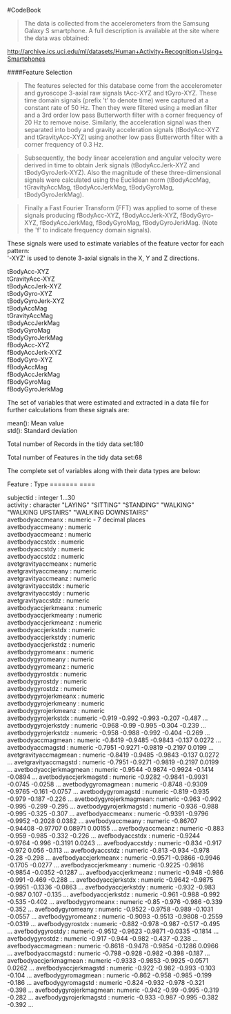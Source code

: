 

#CodeBook




>The data is collected from the accelerometers from the Samsung Galaxy S smartphone. A full description is available at the site where the data was obtained:

http://archive.ics.uci.edu/ml/datasets/Human+Activity+Recognition+Using+Smartphones

 
####Feature Selection 


>The features selected for this database come from the accelerometer and gyroscope 3-axial raw signals tAcc-XYZ and tGyro-XYZ. These time domain signals (prefix 't' to denote time) were captured at a constant rate of 50 Hz. Then they were filtered using a median filter and a 3rd order low pass Butterworth filter with a corner frequency of 20 Hz to remove noise. Similarly, the acceleration signal was then separated into body and gravity acceleration signals (tBodyAcc-XYZ and tGravityAcc-XYZ) using another low pass Butterworth filter with a corner frequency of 0.3 Hz. 

>Subsequently, the body linear acceleration and angular velocity were derived in time to obtain Jerk signals (tBodyAccJerk-XYZ and tBodyGyroJerk-XYZ). Also the magnitude of these three-dimensional signals were calculated using the Euclidean norm (tBodyAccMag, tGravityAccMag, tBodyAccJerkMag, tBodyGyroMag, tBodyGyroJerkMag). 

>Finally a Fast Fourier Transform (FFT) was applied to some of these signals producing fBodyAcc-XYZ, fBodyAccJerk-XYZ, fBodyGyro-XYZ, fBodyAccJerkMag, fBodyGyroMag, fBodyGyroJerkMag. (Note the 'f' to indicate frequency domain signals). 

These signals were used to estimate variables of the feature vector for each pattern:  
'-XYZ' is used to denote 3-axial signals in the X, Y and Z directions.

tBodyAcc-XYZ  
tGravityAcc-XYZ  
tBodyAccJerk-XYZ  
tBodyGyro-XYZ  
tBodyGyroJerk-XYZ  
tBodyAccMag  
tGravityAccMag  
tBodyAccJerkMag  
tBodyGyroMag  
tBodyGyroJerkMag  
fBodyAcc-XYZ  
fBodyAccJerk-XYZ  
fBodyGyro-XYZ  
fBodyAccMag  
fBodyAccJerkMag  
fBodyGyroMag  
fBodyGyroJerkMag  

The set of variables that were estimated and extracted in a data file for further calculations from these signals are: 

mean(): Mean value  
std(): Standard deviation  



Total number of Records in the tidy data set:180
	
  
Total number of Features in the tidy data set:68  

The complete set of variables along with their data types are below:

  Feature		 : Type
  =======		   ====	        
  
  subjectid              : integer  1...30  
  activity               : character  "LAYING" "SITTING" "STANDING" "WALKING" "WALKING UPSTAIRS" "WALKING DOWNSTAIRS"   
  avetbodyaccmeanx       : numeric - 7 decimal places    
  avetbodyaccmeany       : numeric   
  avetbodyaccmeanz       : numeric   
  avetbodyaccstdx        : numeric   
  avetbodyaccstdy        : numeric   
  avetbodyaccstdz        : numeric   
  avetgravityaccmeanx    : numeric   
  avetgravityaccmeany    : numeric   
  avetgravityaccmeanz    : numeric   
  avetgravityaccstdx     : numeric   
  avetgravityaccstdy     : numeric   
  avetgravityaccstdz     : numeric   
  avetbodyaccjerkmeanx   : numeric   
  avetbodyaccjerkmeany   : numeric   
  avetbodyaccjerkmeanz   : numeric  
  avetbodyaccjerkstdx    : numeric    
  avetbodyaccjerkstdy    : numeric  
  avetbodyaccjerkstdz    : numeric  
  avetbodygyromeanx      : numeric  
  avetbodygyromeany      : numeric  
  avetbodygyromeanz      : numeric  
  avetbodygyrostdx       : numeric  
  avetbodygyrostdy       : numeric  
  avetbodygyrostdz       : numeric  
  avetbodygyrojerkmeanx  : numeric  
  avetbodygyrojerkmeany  : numeric  
  avetbodygyrojerkmeanz  : numeric  
  avetbodygyrojerkstdx   : numeric  -0.919 -0.992 -0.993 -0.207 -0.487 ...
  avetbodygyrojerkstdy   : numeric  -0.968 -0.99 -0.995 -0.304 -0.239 ...
  avetbodygyrojerkstdz   : numeric  -0.958 -0.988 -0.992 -0.404 -0.269 ...
  avetbodyaccmagmean     : numeric  -0.8419 -0.9485 -0.9843 -0.137 0.0272 ...
  avetbodyaccmagstd      : numeric  -0.7951 -0.9271 -0.9819 -0.2197 0.0199 ...
  avetgravityaccmagmean  : numeric  -0.8419 -0.9485 -0.9843 -0.137 0.0272 ...
  avetgravityaccmagstd   : numeric  -0.7951 -0.9271 -0.9819 -0.2197 0.0199 ...
  avetbodyaccjerkmagmean : numeric  -0.9544 -0.9874 -0.9924 -0.1414 -0.0894 ...
  avetbodyaccjerkmagstd  : numeric  -0.9282 -0.9841 -0.9931 -0.0745 -0.0258 ...
  avetbodygyromagmean    : numeric  -0.8748 -0.9309 -0.9765 -0.161 -0.0757 ...
  avetbodygyromagstd     : numeric  -0.819 -0.935 -0.979 -0.187 -0.226 ...
  avetbodygyrojerkmagmean: numeric  -0.963 -0.992 -0.995 -0.299 -0.295 ...
  avetbodygyrojerkmagstd : numeric  -0.936 -0.988 -0.995 -0.325 -0.307 ...
  avefbodyaccmeanx       : numeric  -0.9391 -0.9796 -0.9952 -0.2028 0.0382 ...
  avefbodyaccmeany       : numeric  -0.86707 -0.94408 -0.97707 0.08971 0.00155 ...
  avefbodyaccmeanz       : numeric  -0.883 -0.959 -0.985 -0.332 -0.226 ...
  avefbodyaccstdx        : numeric  -0.9244 -0.9764 -0.996 -0.3191 0.0243 ...
  avefbodyaccstdy        : numeric  -0.834 -0.917 -0.972 0.056 -0.113 ...
  avefbodyaccstdz        : numeric  -0.813 -0.934 -0.978 -0.28 -0.298 ...
  avefbodyaccjerkmeanx   : numeric  -0.9571 -0.9866 -0.9946 -0.1705 -0.0277 ...
  avefbodyaccjerkmeany   : numeric  -0.9225 -0.9816 -0.9854 -0.0352 -0.1287 ...
  avefbodyaccjerkmeanz   : numeric  -0.948 -0.986 -0.991 -0.469 -0.288 ...
  avefbodyaccjerkstdx    : numeric  -0.9642 -0.9875 -0.9951 -0.1336 -0.0863 ...
  avefbodyaccjerkstdy    : numeric  -0.932 -0.983 -0.987 0.107 -0.135 ...
  avefbodyaccjerkstdz    : numeric  -0.961 -0.988 -0.992 -0.535 -0.402 ...
  avefbodygyromeanx      : numeric  -0.85 -0.976 -0.986 -0.339 -0.352 ...
  avefbodygyromeany      : numeric  -0.9522 -0.9758 -0.989 -0.1031 -0.0557 ...
  avefbodygyromeanz      : numeric  -0.9093 -0.9513 -0.9808 -0.2559 -0.0319 ...
  avefbodygyrostdx       : numeric  -0.882 -0.978 -0.987 -0.517 -0.495 ...
  avefbodygyrostdy       : numeric  -0.9512 -0.9623 -0.9871 -0.0335 -0.1814 ...
  avefbodygyrostdz       : numeric  -0.917 -0.944 -0.982 -0.437 -0.238 ...
  avefbodyaccmagmean     : numeric  -0.8618 -0.9478 -0.9854 -0.1286 0.0966 ...
  avefbodyaccmagstd      : numeric  -0.798 -0.928 -0.982 -0.398 -0.187 ...
  avefbodyaccjerkmagmean : numeric  -0.9333 -0.9853 -0.9925 -0.0571 0.0262 ...
  avefbodyaccjerkmagstd  : numeric  -0.922 -0.982 -0.993 -0.103 -0.104 ...
  avefbodygyromagmean    : numeric  -0.862 -0.958 -0.985 -0.199 -0.186 ...
  avefbodygyromagstd     : numeric  -0.824 -0.932 -0.978 -0.321 -0.398 ...
  avefbodygyrojerkmagmean: numeric  -0.942 -0.99 -0.995 -0.319 -0.282 ...
  avefbodygyrojerkmagstd : numeric  -0.933 -0.987 -0.995 -0.382 -0.392 ...